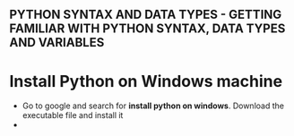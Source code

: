## PYTHON SYNTAX AND DATA TYPES - GETTING FAMILIAR WITH PYTHON SYNTAX, DATA TYPES AND VARIABLES

# Install Python on Windows machine
- Go to google and search for **install python on windows**. Download the executable file and install it
- 

  



